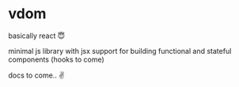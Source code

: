 # vdom

basically react :innocent:

minimal js library with jsx support for building functional and stateful components (hooks to come)

docs to come.. :v:
